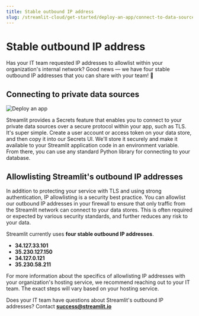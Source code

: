 ```yaml
---
title: Stable outbound IP address
slug: /streamlit-cloud/get-started/deploy-an-app/connect-to-data-sources/stable-outbound-ip-addresses
---
```


# Stable outbound IP address

Has your IT team requested IP addresses to allowlist within your organization's internal network? Good news — we have four stable outbound IP addresses that you can share with your team! 🎉

## Connecting to private data sources

![Deploy an app](/images/streamlit-cloud/deploy-an-app.gif)

Streamlit provides a Secrets feature that enables you to connect to your private data sources over a secure protocol within your app, such as TLS. It's super simple. Create a user account or access token on your data store, and then copy it into our Secrets UI. We'll store it securely and make it available to your Streamlit application code in an environment variable. From there, you can use any standard Python library for connecting to your database.

## Allowlisting Streamlit's outbound IP addresses

In addition to protecting your service with TLS and using strong authentication, IP allowlisting is a security best practice. You can allowlist our outbound IP addresses in your firewall to ensure that only traffic from the Streamlit network can connect to your data stores. This is often required or expected by various security standards, and further reduces any risk to your data.

Streamlit currently uses **four stable outbound IP addresses**.

- **34.127.33.101**
- **35.230.127.150**
- **34.127.0.121**
- **35.230.58.211**

For more information about the specifics of allowlisting IP addresses with your organization's hosting service, we recommend reaching out to your IT team. The exact steps will vary based on your hosting service.

<Note>

Does your IT team have questions about Streamlit's outbound IP addresses? Contact [**success@streamlit.io**](mailto:success@streamlit.io)

</Note>
